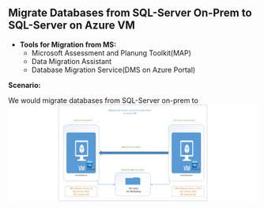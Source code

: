 ## Migrate Databases from SQL-Server On-Prem to SQL-Server on Azure VM

- **Tools for Migration from MS:**
  - Microsoft Assessment and Planung Toolkit(MAP)
  - Data Migration Assistant
  - Database Migration Service(DMS on Azure Portal)

**Scenario:**

We would migrate databases from SQL-Server on-prem to 
![alt text](https://github.com/MElashkr/Azure-Labs/blob/main/Data-Migration/Diagramm/SQL-Migration%20daigramm.jpg?row=true "Deploy vm")
